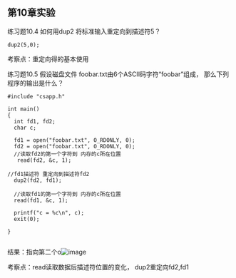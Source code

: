## 第10章实验
练习题10.4
如何用dup2 将标准输入重定向到描述符5？

```
dup2(5,0);
```

考察点：重定向得的基本使用


练习题10.5
假设磁盘文件 foobar.txt由6个ASCII码字符“foobar”组成， 那么下列程序的输出是什么？

```
#include "csapp.h"

int main()
{
  int fd1, fd2;
  char c;

  fd1 = open("foobar.txt", O_RDONLY, 0);
  fd2 = open("foobar.txt", O_RDONLY, 0);
  //读取fd2的第一个字符到 内存的c所在位置
   read(fd2, &c, 1);

//fd1描述符 重定向到描述符fd2
  dup2(fd2, fd1);

  //读取fd1的第一个字符到 内存的c所在位置
  read(fd1, &c, 1);

  printf("c = %c\n", c);
  exit(0);

}


```

结果：指向第二个o![image](https://user-images.githubusercontent.com/18367460/198215100-206010e3-c256-4035-923d-0faf8a8ad48a.png)

考察点：read读取数据后描述符位置的变化， dup2重定向fd2,fd1
